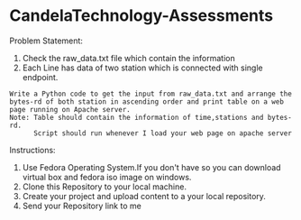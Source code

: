 # CandelaTechnology-Assessments

Problem Statement:
  
  1.  Check the raw_data.txt file which contain the information 
  2.  Each Line has data of two station which is connected with single endpoint.
  
    Write a Python code to get the input from raw_data.txt and arrange the bytes-rd of both station in ascending order and print table on a web page running on Apache server.
    Note: Table should contain the information of time,stations and bytes-rd.
          Script should run whenever I load your web page on apache server





Instructions:

  1.  Use Fedora Operating System.If you don't have so you can download virtual box and fedora iso image on windows.
  2.  Clone this Repository to your local machine.
  3.  Create your project and upload content to a your local repository.
  4.  Send your Repository link to me
